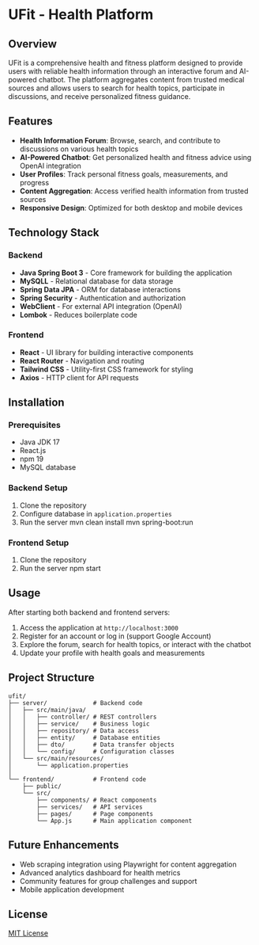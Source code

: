 # UFit - Health  Platform

## Overview
UFit is a comprehensive health and fitness platform designed to provide users with reliable health information through an interactive forum and AI-powered chatbot. The platform aggregates content from trusted medical sources and allows users to search for health topics, participate in discussions, and receive personalized fitness guidance.

## Features

- **Health Information Forum**: Browse, search, and contribute to discussions on various health topics
- **AI-Powered Chatbot**: Get personalized health and fitness advice using OpenAI integration
- **User Profiles**: Track personal fitness goals, measurements, and progress
- **Content Aggregation**: Access verified health information from trusted sources
- **Responsive Design**: Optimized for both desktop and mobile devices

## Technology Stack

### Backend
- **Java Spring Boot 3** - Core framework for building the application
- **MySQLL** - Relational database for data storage
- **Spring Data JPA** - ORM for database interactions
- **Spring Security** - Authentication and authorization
- **WebClient** - For external API integration (OpenAI)
- **Lombok** - Reduces boilerplate code

### Frontend
- **React** - UI library for building interactive components
- **React Router** - Navigation and routing
- **Tailwind CSS** - Utility-first CSS framework for styling
- **Axios** - HTTP client for API requests

## Installation

### Prerequisites
- Java JDK 17
- React.js 
- npm 19
- MySQL database

### Backend Setup
1. Clone the repository
2. Configure database in `application.properties`
3. Run the server
mvn clean install
mvn spring-boot:run

### Frontend Setup
1. Clone the repository
2. Run the server
npm start

## Usage
After starting both backend and frontend servers:
1. Access the application at `http://localhost:3000`
2. Register for an account or log in (support Google Account)
3. Explore the forum, search for health topics, or interact with the chatbot
4. Update your profile with health goals and measurements

## Project Structure
```
ufit/
├── server/             # Backend code
│   ├── src/main/java/
│   │   ├── controller/ # REST controllers
│   │   ├── service/    # Business logic
│   │   ├── repository/ # Data access
│   │   ├── entity/     # Database entities
│   │   ├── dto/        # Data transfer objects
│   │   └── config/     # Configuration classes
│   └── src/main/resources/
│       └── application.properties
│
└── frontend/           # Frontend code
    ├── public/
    └── src/
        ├── components/ # React components
        ├── services/   # API services
        ├── pages/      # Page components
        └── App.js      # Main application component
```

## Future Enhancements
- Web scraping integration using Playwright for content aggregation
- Advanced analytics dashboard for health metrics
- Community features for group challenges and support
- Mobile application development

## License
[MIT License](LICENSE)